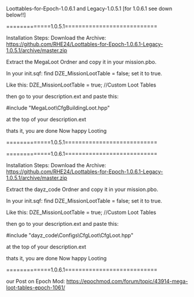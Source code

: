 
Loottables-for-Epoch-1.0.6.1 and Legacy-1.0.5.1
[for 1.0.6.1 see down below!!]

=============1.0.5.1===========================

Installation Steps:
Download the Archive: https://github.com/RHE24/Loottables-for-Epoch-1.0.6.1-Legacy-1.0.5.1/archive/master.zip

Extract the MegaLoot Ordner and copy it in your mission.pbo.

In your init.sqf: find DZE_MissionLootTable = false;
set it to true.

Like this:
DZE_MissionLootTable = true; //Custom Loot Tables

then go to your description.ext and paste this:

#include "MegaLoot\CfgBuildingLoot.hpp"

at the top of your description.ext

thats it, you are done
Now happy Looting

=============1.0.5.1===========================


=============1.0.6.1===========================

Installation Steps:
Download the Archive: https://github.com/RHE24/Loottables-for-Epoch-1.0.6.1-Legacy-1.0.5.1/archive/master.zip

Extract the dayz_code Ordner and copy it in your mission.pbo.

In your init.sqf: find DZE_MissionLootTable = false;
set it to true.

Like this:
DZE_MissionLootTable = true; //Custom Loot Tables

then go to your description.ext and paste this:

#include "dayz_code\Configs\CfgLoot\CfgLoot.hpp"

at the top of your description.ext

thats it, you are done
Now happy Looting

=============1.0.6.1===========================

our Post on Epoch Mod: https://epochmod.com/forum/topic/43914-mega-loot-tables-epoch-1061/

